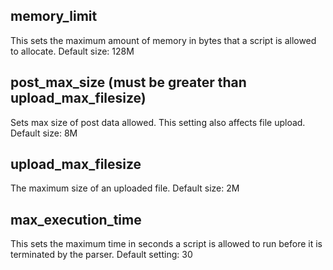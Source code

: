 ## memory_limit
This sets the maximum amount of memory in bytes that a script is allowed to allocate.
Default size: 128M

## post_max_size (must be greater than upload_max_filesize)
Sets max size of post data allowed. This setting also affects file upload.
Default size: 8M

## upload_max_filesize
The maximum size of an uploaded file. 
Default size: 2M

## max_execution_time
This sets the maximum time in seconds a script is allowed to run before it is terminated by the parser.
Default setting: 30
